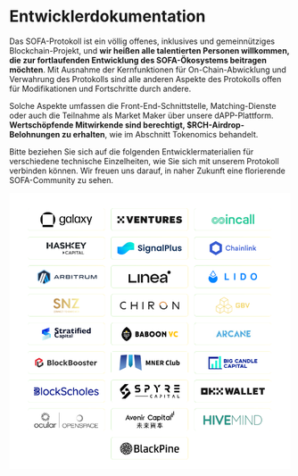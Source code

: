 # Entwicklerdokumentation

Das SOFA-Protokoll ist ein völlig offenes, inklusives und gemeinnütziges Blockchain-Projekt, und **wir heißen alle talentierten Personen willkommen, die zur fortlaufenden Entwicklung des SOFA-Ökosystems beitragen möchten**. Mit Ausnahme der Kernfunktionen für On-Chain-Abwicklung und Verwahrung des Protokolls sind alle anderen Aspekte des Protokolls offen für Modifikationen und Fortschritte durch andere.

Solche Aspekte umfassen die Front-End-Schnittstelle, Matching-Dienste oder auch die Teilnahme als Market Maker über unsere dAPP-Plattform. **Wertschöpfende Mitwirkende sind berechtigt, $RCH-Airdrop-Belohnungen zu erhalten**, wie im Abschnitt Tokenomics behandelt.

Bitte beziehen Sie sich auf die folgenden Entwicklermaterialien für verschiedene technische Einzelheiten, wie Sie sich mit unserem Protokoll verbinden können. Wir freuen uns darauf, in naher Zukunft eine florierende SOFA-Community zu sehen.

![](../../static/partners.jpg)